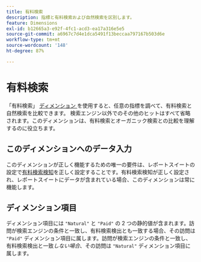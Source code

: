 ```yaml
---
title: 有料検索
description: 指標と有料検索および自然検索を区別します。
feature: Dimensions
exl-id: b12665a3-e92f-4fc1-acd3-ea17a316e5e5
source-git-commit: a6967c7d4e1dca5491f13beccaa797167b503d6e
workflow-type: tm+mt
source-wordcount: '148'
ht-degree: 87%

---
```


# 有料検索

「有料検索」 [ ディメンション ](overview.md) を使用すると、任意の指標を調べて、有料検索と自然検索を比較できます。 検索エンジン以外でのその他のヒットはすべて省略されます。このディメンションは、有料検索とオーガニック検索との比較を理解するのに役立ちます。

## このディメンションへのデータ入力

このディメンションが正しく機能するための唯一の要件は、レポートスイートの設定で[有料検索検知](/help/admin/tools/manage-rs/edit-settings/general/paid-search-detection/paid-search-detection.md)を正しく設定することです。有料検索検知が正しく設定され、レポートスイートにデータが含まれている場合、このディメンションは常に機能します。

## ディメンション項目

ディメンション項目には `"Natural"` と `"Paid"` の 2 つの静的値が含まれます。訪問が検索エンジンの条件と一致し、有料検索検出とも一致する場合、その訪問は `"Paid"` ディメンション項目に属します。訪問が検索エンジンの条件と一致し、有料検索検出と一致&#x200B;*しない場合*、その訪問は `"Natural"` ディメンション項目に属します。

